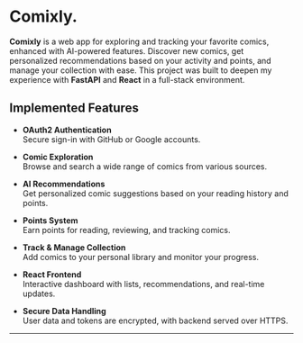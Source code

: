 # Comixly.

**Comixly** is a web app for exploring and tracking your favorite comics, enhanced with AI-powered features. Discover new comics, get personalized recommendations based on your activity and points, and manage your collection with ease. This project was built to deepen my experience with **FastAPI** and **React** in a full-stack environment.

## Implemented Features

- **OAuth2 Authentication**  
  Secure sign-in with GitHub or Google accounts.

- **Comic Exploration**  
  Browse and search a wide range of comics from various sources.

- **AI Recommendations**  
  Get personalized comic suggestions based on your reading history and points.

- **Points System**  
  Earn points for reading, reviewing, and tracking comics.

- **Track & Manage Collection**  
  Add comics to your personal library and monitor your progress.

- **React Frontend**  
  Interactive dashboard with lists, recommendations, and real-time updates.

- **Secure Data Handling**  
  User data and tokens are encrypted, with backend served over HTTPS.

---
